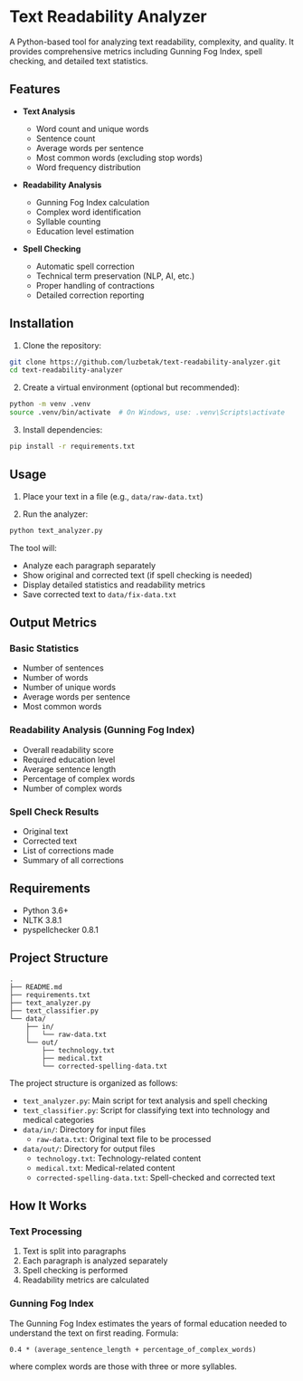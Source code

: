 # Text Readability Analyzer

A Python-based tool for analyzing text readability, complexity, and quality. It provides comprehensive metrics including Gunning Fog Index, spell checking, and detailed text statistics.

## Features

- **Text Analysis**
  - Word count and unique words
  - Sentence count
  - Average words per sentence
  - Most common words (excluding stop words)
  - Word frequency distribution

- **Readability Analysis**
  - Gunning Fog Index calculation
  - Complex word identification
  - Syllable counting
  - Education level estimation

- **Spell Checking**
  - Automatic spell correction
  - Technical term preservation (NLP, AI, etc.)
  - Proper handling of contractions
  - Detailed correction reporting

## Installation

1. Clone the repository:
```bash
git clone https://github.com/luzbetak/text-readability-analyzer.git
cd text-readability-analyzer
```

2. Create a virtual environment (optional but recommended):
```bash
python -m venv .venv
source .venv/bin/activate  # On Windows, use: .venv\Scripts\activate
```

3. Install dependencies:
```bash
pip install -r requirements.txt
```

## Usage

1. Place your text in a file (e.g., `data/raw-data.txt`)

2. Run the analyzer:
```bash
python text_analyzer.py
```

The tool will:
- Analyze each paragraph separately
- Show original and corrected text (if spell checking is needed)
- Display detailed statistics and readability metrics
- Save corrected text to `data/fix-data.txt`

## Output Metrics

### Basic Statistics
- Number of sentences
- Number of words
- Number of unique words
- Average words per sentence
- Most common words

### Readability Analysis (Gunning Fog Index)
- Overall readability score
- Required education level
- Average sentence length
- Percentage of complex words
- Number of complex words

### Spell Check Results
- Original text
- Corrected text
- List of corrections made
- Summary of all corrections

## Requirements

- Python 3.6+
- NLTK 3.8.1
- pyspellchecker 0.8.1

## Project Structure

```
.
├── README.md
├── requirements.txt
├── text_analyzer.py
├── text_classifier.py
└── data/
    ├── in/
    │   └── raw-data.txt
    └── out/
        ├── technology.txt
        ├── medical.txt
        └── corrected-spelling-data.txt
```

The project structure is organized as follows:
- `text_analyzer.py`: Main script for text analysis and spell checking
- `text_classifier.py`: Script for classifying text into technology and medical categories
- `data/in/`: Directory for input files
  - `raw-data.txt`: Original text file to be processed
- `data/out/`: Directory for output files
  - `technology.txt`: Technology-related content
  - `medical.txt`: Medical-related content
  - `corrected-spelling-data.txt`: Spell-checked and corrected text

## How It Works

### Text Processing
1. Text is split into paragraphs
2. Each paragraph is analyzed separately
3. Spell checking is performed
4. Readability metrics are calculated

### Gunning Fog Index
The Gunning Fog Index estimates the years of formal education needed to understand the text on first reading. Formula:
```
0.4 * (average_sentence_length + percentage_of_complex_words)
```
where complex words are those with three or more syllables.
